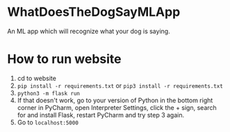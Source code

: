 # WhatDoesTheDogSayMLApp
An ML app which will recognize what your dog is saying. 

# How to run website
1. cd to website
2. `pip install -r requirements.txt` or `pip3 install -r requirements.txt`
3. `python3 -m flask run`
4. If that doesn't work, go to your version of Python in the bottom right corner in PyCharm, open Interpreter Settings, click the + sign, search for and install Flask, restart PyCharm and try step 3 again.
5. Go to `localhost:5000`
